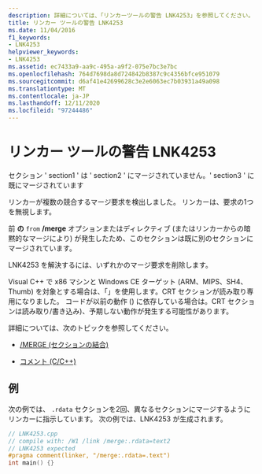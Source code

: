 ```yaml
---
description: 詳細については、「リンカーツールの警告 LNK4253」を参照してください。
title: リンカー ツールの警告 LNK4253
ms.date: 11/04/2016
f1_keywords:
- LNK4253
helpviewer_keywords:
- LNK4253
ms.assetid: ec7433a9-aa9c-495a-a9f2-075e7bc3e7bc
ms.openlocfilehash: 764d7698da8d724842b8387c9c4356bfce951079
ms.sourcegitcommit: d6af41e42699628c3e2e6063ec7b03931a49a098
ms.translationtype: MT
ms.contentlocale: ja-JP
ms.lasthandoff: 12/11/2020
ms.locfileid: "97244486"
---
```

# <a name="linker-tools-warning-lnk4253"></a>リンカー ツールの警告 LNK4253

セクション ' section1 ' は ' section2 ' にマージされていません。' section3 ' に既にマージされています

リンカーが複数の競合するマージ要求を検出しました。 リンカーは、要求の1つを無視します。

前 **の** `from` **/merge** オプションまたはディレクティブ (またはリンカーからの暗黙的なマージにより) が発生したため、このセクションは既に別のセクションにマージされています。

LNK4253 を解決するには、いずれかのマージ要求を削除します。

Visual C++ で x86 マシンと Windows CE ターゲット (ARM、MIPS、SH4、Thumb) を対象とする場合は、「」を使用します。CRT セクションが読み取り専用になりました。 コードが以前の動作 () に依存している場合は。CRT セクションは読み取り/書き込み)、予期しない動作が発生する可能性があります。

詳細については、次のトピックを参照してください。

- [/MERGE (セクションの結合)](../../build/reference/merge-combine-sections.md)

- [コメント (C/C++)](../../preprocessor/comment-c-cpp.md)

## <a name="example"></a>例

次の例では、 `.rdata` セクションを2回、異なるセクションにマージするようにリンカーに指示しています。 次の例では、LNK4253 が生成されます。

```cpp
// LNK4253.cpp
// compile with: /W1 /link /merge:.rdata=text2
// LNK4253 expected
#pragma comment(linker, "/merge:.rdata=.text")
int main() {}
```
